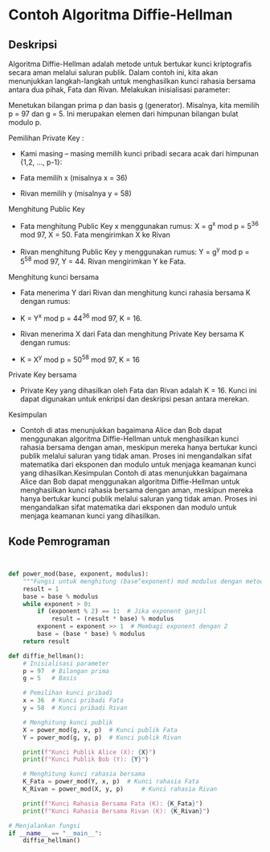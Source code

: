 # Contoh Algoritma Diffie-Hellman

## Deskripsi
Algoritma Diffie-Hellman adalah metode untuk bertukar kunci kriptografis secara aman melalui saluran publik. Dalam contoh ini, kita akan menunjukkan langkah-langkah untuk menghasilkan kunci rahasia bersama antara dua pihak, Fata dan Rivan.
Melakukan inisialisasi parameter:

Menetukan bilangan prima p dan basis g (generator). Misalnya, kita memilih p = 97 dan g = 5. Ini merupakan elemen dari himpunan bilangan bulat modulo p.

Pemilihan Private Key :

- Kami masing – masing memilih kunci pribadi secara acak dari himpunan {1,2, ..., p-1}:

- Fata memilih x (misalnya x = 36) 

-  Rivan memilih y (misalnya y = 58)

Menghitung Public Key

-	Fata menghitung Public Key x menggunakan rumus: X =  g<sup>x</sup> mod p = 5<sup>36</sup> mod 97, X = 50. Fata mengirimkan X ke Rivan

- Rivan menghitung Public Key y menggunakan rumus: Y = g<sup>y</sup> mod p = 5<sup>58</sup> mod 97, Y = 44. Rivan mengirimkan Y ke Fata.

Menghitung kunci bersama 

-  Fata menerima Y dari Rivan dan menghitung kunci rahasia bersama K dengan rumus:

-  K = Y<sup>x</sup> mod p = 44<sup>36</sup> mod 97, K = 16.

-  Rivan menerima X dari Fata dan menghitung Private Key bersama K dengan rumus:

-  K = X<sup>y</sup> mod p = 50<sup>58</sup> mod 97, K = 16

Private Key bersama

-  Private Key yang dihasilkan oleh Fata dan Rivan adalah K = 16. Kunci ini dapat digunakan untuk enkripsi dan deskripsi pesan antara merekan.

Kesimpulan


-  Contoh di atas menunjukkan bagaimana Alice dan Bob dapat menggunakan algoritma Diffie-Hellman untuk menghasilkan kunci rahasia bersama dengan aman, meskipun mereka hanya bertukar kunci publik melalui saluran yang tidak aman. Proses ini mengandalkan sifat matematika dari eksponen dan modulo untuk menjaga keamanan kunci yang dihasilkan.Kesimpulan
Contoh di atas menunjukkan bagaimana Alice dan Bob dapat menggunakan algoritma Diffie-Hellman untuk menghasilkan kunci rahasia bersama dengan aman, meskipun mereka hanya bertukar kunci publik melalui saluran yang tidak aman. Proses ini mengandalkan sifat matematika dari eksponen dan modulo untuk menjaga keamanan kunci yang dihasilkan.


## Kode Pemrograman

```python


def power_mod(base, exponent, modulus):
    """Fungsi untuk menghitung (base^exponent) mod modulus dengan metode eksponensial cepat."""
    result = 1
    base = base % modulus
    while exponent > 0:
        if (exponent % 2) == 1:  # Jika exponent ganjil
            result = (result * base) % modulus
        exponent = exponent >> 1  # Membagi exponent dengan 2
        base = (base * base) % modulus
    return result

def diffie_hellman():
    # Inisialisasi parameter
    p = 97  # Bilangan prima
    g = 5   # Basis

    # Pemilihan kunci pribadi
    x = 36  # Kunci pribadi Fata
    y = 58  # Kunci pribadi Rivan

    # Menghitung kunci publik
    X = power_mod(g, x, p)  # Kunci publik Fata
    Y = power_mod(g, y, p)  # Kunci publik Rivan

    print(f"Kunci Publik Alice (X): {X}")
    print(f"Kunci Publik Bob (Y): {Y}")

    # Menghitung kunci rahasia bersama
    K_Fata = power_mod(Y, x, p)  # Kunci rahasia Fata
    K_Rivan = power_mod(X, y, p)     # Kunci rahasia Rivan

    print(f"Kunci Rahasia Bersama Fata (K): {K_Fata}")
    print(f"Kunci Rahasia Bersama Rivan (K): {K_Rivan}")

# Menjalankan fungsi
if __name__ == "__main__":
    diffie_hellman()

